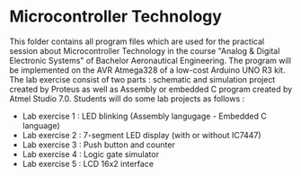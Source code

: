 # Microcontroller Technology
 
This folder contains all program files which are used for the practical session about Microcontroller Technology in the course "Analog & Digital Electronic Systems" of Bachelor Aeronautical Engineering. The program will be implemented on the AVR Atmega328 of a low-cost Arduino UNO R3 kit. The lab exercise consist of two parts : schematic and simulation project created by Proteus as well as Assembly or embedded C program created by Atmel Studio 7.0. 
Students will do some lab projects as follows : 
- Lab exercise 1 : LED blinking (Assembly langugage - Embedded C language)
- Lab exercise 2 : 7-segment LED display (with or without IC7447)
- Lab exercise 3 : Push button and counter
- Lab exercise 4 : Logic gate simulator
- Lab exercise 5 : LCD 16x2 interface
